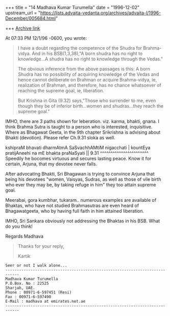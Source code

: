 +++
title = "14 Madhava Kumar Turumella"
date = "1996-12-02"
upstream_url = "https://lists.advaita-vedanta.org/archives/advaita-l/1996-December/005684.html"

+++
[Archive link](https://lists.advaita-vedanta.org/archives/advaita-l/1996-December/005684.html)

At 07:33 PM 12/1/96 -0600, you wrote:

>I have a doubt regarding the competence of the Shudra for Brahma-vidya.
>And in his BSB(1,3,38),"A born shudra has no right to knowledge...A shudra
>has no right to knowledge through the Vedas."
>
>The obvious inference from the above passages is this: A born Shudra
>has no possibility of acquiring knowledge of the Vedas and
>hence cannot deliberate on Brahman or acquire Brahma-vidya, ie,
>realization of Brahman, and therefore, has no chance whatsoever of
>reaching the supreme goal, ie, liberation.
>
>But Krishna in Gita (9.32) says,"Those who surrender to me, even though
>they be of inferior birth...women and shudras...they reach the supreme
>goal."

IMHO, there are 3 paths shown for leberation. viz. karma, bhakti, gnana.
I think Brahma Sutra is taught to a person who is interested, inquisitive.
Where as Bhagawat Geeta, in the 9th chapter Srikrishna is advising about
Bhakti (devotion). Please refer Ch.9.31 sloka as well.

kshipraM bhavati dharmAtmA SaSvachhAMtiM nigacchati |
kountEya pratijAneehi na mE bhakta praNaSyati || 9.31
                      ^^^^^^^^^^^^^^^^^^^^^^^
Speedily he bocomes virtuous and secures lasting peace. Know it for
certain, Arjuna, that my devotee never falls.

After advocating Bhakti, Sri Bhagawan is trying to convince Arjuna that
being his devotees "women, Vaisyas, Sudras, as well as those of vile birth
who ever they may be, by taking refuge in him" they too attain supreme goal.

Meerabai, gora kumbhar, tukaram.. numerous examples are available of Bhaktas,
who have not studied Brahmasutras are even heard of Bhagawatgeeta, who
by having full faith in him attained liberation.

IMHO, Sri Sankara obviously not addressing the Bhaktas in his BSB.
What do you think!

Regards
Madhava


>Thanks for your reply,
>
>Kartik
>
>
~~~~~~~~~~~~~~~~~~~~~~~~~~~~~~~~~~~~~~~~~~~~~~~~~~~~~~~~~~~~~~~~~~~~~~~~~~~~
Seer or not I walk alone...
----------------------------------------------------------------------------
Madhava Kumar Turumella
P.O.Box. No : 22525
Sharjah, UAE.
Phone : 00971-6-597451 (Resi)
Fax : 00971-6-597490
E-Mail : madhava at emirates.net.ae
----------------------------------------------------------------------------

